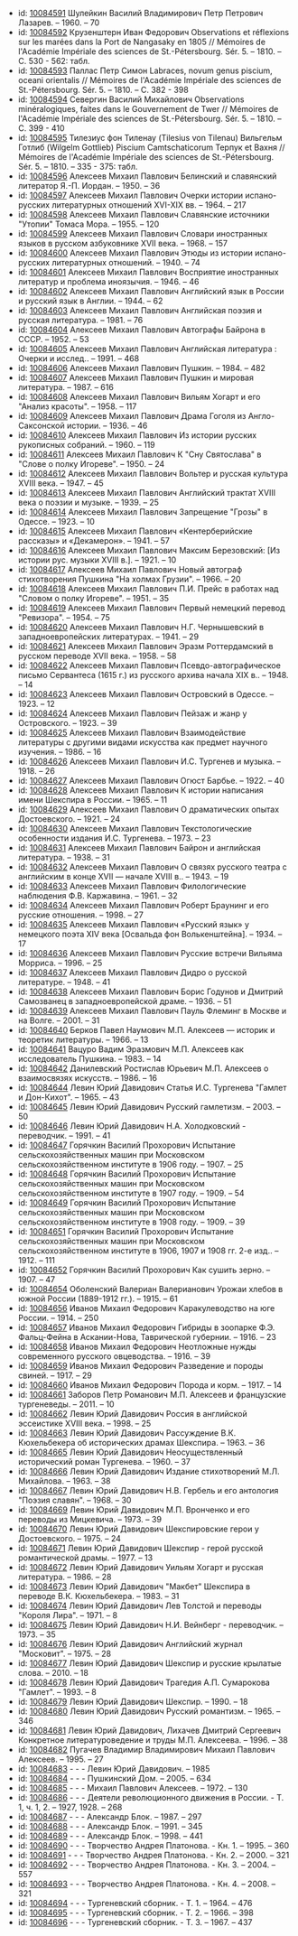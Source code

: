 <ul>
<li>id: <a href="http://books.e-heritage.ru/book/10084591">10084591</a>	Шулейкин Василий Владимирович Петр Петрович Лазарев. – 1960. – 70</li>
<li>id: <a href="http://books.e-heritage.ru/book/10084592">10084592</a>	Крузенштерн Иван Федорович Observations et réflexions sur les marées dans la Port de Nangasaky en 1805 // Mémoires de l'Académie Impériale des sciences de St.-Pétersbourg. Sér. 5. – 1810. – C. 530 - 562: табл.</li>
<li>id: <a href="http://books.e-heritage.ru/book/10084593">10084593</a>	Паллас Петр Симон Labraces, novum genus piscium, oceani orientalis // Mémoires de l'Académie Impériale des sciences de St.-Pétersbourg. Sér. 5. – 1810. – C. 382 - 398</li>
<li>id: <a href="http://books.e-heritage.ru/book/10084594">10084594</a>	Севергин Василий Михайлович Observations minéralogiques, faites dans le Gouvernement de Twer // Mémoires de l'Académie Impériale des sciences de St.-Pétersbourg. Sér. 5. – 1810. – C. 399 - 410</li>
<li>id: <a href="http://books.e-heritage.ru/book/10084595">10084595</a>	Тилезиус фон Тиленау (Tilesius von Tilenau) Вильгельм Готлиб (Wilgelm Gottlieb) Piscium Camtschaticorum Терпук et Вахня // Mémoires de l'Académie Impériale des sciences de St.-Pétersbourg. Sér. 5. – 1810. – 335 - 375: табл.</li>
<li>id: <a href="http://books.e-heritage.ru/book/10084596">10084596</a>	Алексеев Михаил Павлович Белинский и славянский литератор Я.-П. Иордан. – 1950. – 36</li>
<li>id: <a href="http://books.e-heritage.ru/book/10084597">10084597</a>	Алексеев Михаил Павлович Очерки истории испано-русских литературных отношений XVI-XIX вв. – 1964. – 217</li>
<li>id: <a href="http://books.e-heritage.ru/book/10084598">10084598</a>	Алексеев Михаил Павлович Славянские источники "Утопии" Томаса Мора. – 1955. – 120</li>
<li>id: <a href="http://books.e-heritage.ru/book/10084599">10084599</a>	Алексеев Михаил Павлович Словари иностранных языков в русском азбуковнике XVII века. – 1968. – 157</li>
<li>id: <a href="http://books.e-heritage.ru/book/10084600">10084600</a>	Алексеев Михаил Павлович Этюды из истории испано-русских литературных отношений. – 1940. – 74</li>
<li>id: <a href="http://books.e-heritage.ru/book/10084601">10084601</a>	Алексеев Михаил Павлович Восприятие иностранных литератур и проблема иноязычия. – 1946. – 46</li>
<li>id: <a href="http://books.e-heritage.ru/book/10084602">10084602</a>	Алексеев Михаил Павлович Английский язык в России и русский язык в Англии. – 1944. – 62</li>
<li>id: <a href="http://books.e-heritage.ru/book/10084603">10084603</a>	Алексеев Михаил Павлович Английская поэзия и русская литература. – 1981. – 76</li>
<li>id: <a href="http://books.e-heritage.ru/book/10084604">10084604</a>	Алексеев Михаил Павлович Автографы Байрона в СССР. – 1952. – 53</li>
<li>id: <a href="http://books.e-heritage.ru/book/10084605">10084605</a>	Алексеев Михаил Павлович Английская литература : Очерки и исслед.. – 1991. – 468</li>
<li>id: <a href="http://books.e-heritage.ru/book/10084606">10084606</a>	Алексеев Михаил Павлович Пушкин. – 1984. – 482</li>
<li>id: <a href="http://books.e-heritage.ru/book/10084607">10084607</a>	Алексеев Михаил Павлович Пушкин и мировая литература. – 1987. – 616</li>
<li>id: <a href="http://books.e-heritage.ru/book/10084608">10084608</a>	Алексеев Михаил Павлович Вильям Хогарт и его "Анализ красоты". – 1958. – 117</li>
<li>id: <a href="http://books.e-heritage.ru/book/10084609">10084609</a>	Алексеев Михаил Павлович Драма Гоголя из Англо-Саксонской истории. – 1936. – 46</li>
<li>id: <a href="http://books.e-heritage.ru/book/10084610">10084610</a>	Алексеев Михаил Павлович Из истории русских рукописных собраний. – 1960. – 119</li>
<li>id: <a href="http://books.e-heritage.ru/book/10084611">10084611</a>	Алексеев Михаил Павлович К "Сну Святослава" в "Слове о полку Игореве". – 1950. – 24</li>
<li>id: <a href="http://books.e-heritage.ru/book/10084612">10084612</a>	Алексеев Михаил Павлович Вольтер и русская культура XVIII века. – 1947. – 45</li>
<li>id: <a href="http://books.e-heritage.ru/book/10084613">10084613</a>	Алексеев Михаил Павлович Английский трактат XVIII века о поэзии и музыке. – 1939. – 25</li>
<li>id: <a href="http://books.e-heritage.ru/book/10084614">10084614</a>	Алексеев Михаил Павлович Запрещение "Грозы" в Одессе. – 1923. – 10</li>
<li>id: <a href="http://books.e-heritage.ru/book/10084615">10084615</a>	Алексеев Михаил Павлович «Кентерберийские рассказы» и «Декамерон». – 1941. – 57</li>
<li>id: <a href="http://books.e-heritage.ru/book/10084616">10084616</a>	Алексеев Михаил Павлович Максим Березовский: [Из истории рус. музыки XVIII в.]. – 1921. – 10</li>
<li>id: <a href="http://books.e-heritage.ru/book/10084617">10084617</a>	Алексеев Михаил Павлович Новый автограф стихотворения Пушкина "На холмах Грузии". – 1966. – 20</li>
<li>id: <a href="http://books.e-heritage.ru/book/10084618">10084618</a>	Алексеев Михаил Павлович П.И. Прейс в работах над "Словом о полку Игореве". – 1951. – 35</li>
<li>id: <a href="http://books.e-heritage.ru/book/10084619">10084619</a>	Алексеев Михаил Павлович Первый немецкий перевод "Ревизора". – 1954. – 75</li>
<li>id: <a href="http://books.e-heritage.ru/book/10084620">10084620</a>	Алексеев Михаил Павлович Н.Г. Чернышевский в западноевропейских литературах. – 1941. – 29</li>
<li>id: <a href="http://books.e-heritage.ru/book/10084621">10084621</a>	Алексеев Михаил Павлович Эразм Роттердамский в русском переводе XVII века. – 1958. – 58</li>
<li>id: <a href="http://books.e-heritage.ru/book/10084622">10084622</a>	Алексеев Михаил Павлович Псевдо-автографическое письмо Сервантеса (1615 г.) из русского архива начала XIX в.. – 1948. – 14</li>
<li>id: <a href="http://books.e-heritage.ru/book/10084623">10084623</a>	Алексеев Михаил Павлович Островский в Одессе. – 1923. – 12</li>
<li>id: <a href="http://books.e-heritage.ru/book/10084624">10084624</a>	Алексеев Михаил Павлович Пейзаж и жанр у Островского. – 1923. – 39</li>
<li>id: <a href="http://books.e-heritage.ru/book/10084625">10084625</a>	Алексеев Михаил Павлович Взаимодействие литературы с другими видами искусства как предмет научного изучения. – 1986. – 16</li>
<li>id: <a href="http://books.e-heritage.ru/book/10084626">10084626</a>	Алексеев Михаил Павлович И.С. Тургенев и музыка. – 1918. – 26</li>
<li>id: <a href="http://books.e-heritage.ru/book/10084627">10084627</a>	Алексеев Михаил Павлович Огюст Барбье. – 1922. – 40</li>
<li>id: <a href="http://books.e-heritage.ru/book/10084628">10084628</a>	Алексеев Михаил Павлович К истории написания имени Шекспира в России. – 1965. – 11</li>
<li>id: <a href="http://books.e-heritage.ru/book/10084629">10084629</a>	Алексеев Михаил Павлович О драматических опытах Достоевского. – 1921. – 24</li>
<li>id: <a href="http://books.e-heritage.ru/book/10084630">10084630</a>	Алексеев Михаил Павлович Текстологические особенности издания И.С. Тургенева. – 1973. – 23</li>
<li>id: <a href="http://books.e-heritage.ru/book/10084631">10084631</a>	Алексеев Михаил Павлович Байрон и английская литература. – 1938. – 31</li>
<li>id: <a href="http://books.e-heritage.ru/book/10084632">10084632</a>	Алексеев Михаил Павлович О связях русского театра с английским в конце XVII — начале XVIII в.. – 1943. – 19</li>
<li>id: <a href="http://books.e-heritage.ru/book/10084633">10084633</a>	Алексеев Михаил Павлович Филологические наблюдения Ф.В. Каржавина. – 1961. – 32</li>
<li>id: <a href="http://books.e-heritage.ru/book/10084634">10084634</a>	Алексеев Михаил Павлович Роберт Браунинг и его русские отношения. – 1998. – 27</li>
<li>id: <a href="http://books.e-heritage.ru/book/10084635">10084635</a>	Алексеев Михаил Павлович «Русский язык» у немецкого поэта XIV века [Освальда фон Волькенштейна]. – 1934. – 17</li>
<li>id: <a href="http://books.e-heritage.ru/book/10084636">10084636</a>	Алексеев Михаил Павлович Русские встречи Вильяма Морриса. – 1996. – 25</li>
<li>id: <a href="http://books.e-heritage.ru/book/10084637">10084637</a>	Алексеев Михаил Павлович Дидро о русской литературе. – 1948. – 41</li>
<li>id: <a href="http://books.e-heritage.ru/book/10084638">10084638</a>	Алексеев Михаил Павлович Борис Годунов и Дмитрий Самозванец в западноевропейской драме. – 1936. – 51</li>
<li>id: <a href="http://books.e-heritage.ru/book/10084639">10084639</a>	Алексеев Михаил Павлович Пауль Флеминг в Москве и на Волге. – 2001. – 31</li>
<li>id: <a href="http://books.e-heritage.ru/book/10084640">10084640</a>	Берков Павел Наумович М.П. Алексеев — историк и теоретик литературы. – 1966. – 13</li>
<li>id: <a href="http://books.e-heritage.ru/book/10084641">10084641</a>	Вацуро Вадим Эразмович М.П. Алексеев как исследователь Пушкина. – 1983. – 14</li>
<li>id: <a href="http://books.e-heritage.ru/book/10084642">10084642</a>	Данилевский Ростислав Юрьевич М.П. Алексеев о взаимосвязях искусств. – 1986. – 16</li>
<li>id: <a href="http://books.e-heritage.ru/book/10084644">10084644</a>	Левин Юрий Давидович Статья И.С. Тургенева "Гамлет и Дон-Кихот". – 1965. – 43</li>
<li>id: <a href="http://books.e-heritage.ru/book/10084645">10084645</a>	Левин Юрий Давидович Русский гамлетизм. – 2003. – 50</li>
<li>id: <a href="http://books.e-heritage.ru/book/10084646">10084646</a>	Левин Юрий Давидович Н.А. Холодковский - переводчик. – 1991. – 41</li>
<li>id: <a href="http://books.e-heritage.ru/book/10084647">10084647</a>	Горячкин Василий Прохорович Испытание сельскохозяйственных машин при Московском сельскохозяйственном институте в 1906 году. – 1907. – 25</li>
<li>id: <a href="http://books.e-heritage.ru/book/10084648">10084648</a>	Горячкин Василий Прохорович Испытание сельскохозяйственных машин при Московском сельскохозяйственном институте в 1907 году. – 1909. – 54</li>
<li>id: <a href="http://books.e-heritage.ru/book/10084649">10084649</a>	Горячкин Василий Прохорович Испытание сельскохозяйственных машин при Московском сельскохозяйственном институте в 1908 году. – 1909. – 39</li>
<li>id: <a href="http://books.e-heritage.ru/book/10084651">10084651</a>	Горячкин Василий Прохорович Испытание сельскохозяйственных машин при Московском сельскохозяйственном институте в 1906, 1907 и 1908 гг. 2-е изд.. – 1912. – 111</li>
<li>id: <a href="http://books.e-heritage.ru/book/10084652">10084652</a>	Горячкин Василий Прохорович Как сушить зерно. – 1907. – 47</li>
<li>id: <a href="http://books.e-heritage.ru/book/10084654">10084654</a>	Оболенский Валериан Валерианович Урожаи хлебов в южной России (1889-1912 гг.). – 1915. – 61</li>
<li>id: <a href="http://books.e-heritage.ru/book/10084656">10084656</a>	Иванов Михаил Федорович Каракулеводство на юге России. – 1914. – 250</li>
<li>id: <a href="http://books.e-heritage.ru/book/10084657">10084657</a>	Иванов Михаил Федорович Гибриды в зоопарке Ф.Э. Фальц-Фейна в Аскании-Нова, Таврической губернии. – 1916. – 23</li>
<li>id: <a href="http://books.e-heritage.ru/book/10084658">10084658</a>	Иванов Михаил Федорович Неотложные нужды современного русского овцеводства. – 1916. – 39</li>
<li>id: <a href="http://books.e-heritage.ru/book/10084659">10084659</a>	Иванов Михаил Федорович Разведение и породы свиней. – 1917. – 29</li>
<li>id: <a href="http://books.e-heritage.ru/book/10084660">10084660</a>	Иванов Михаил Федорович Порода и корм. – 1917. – 14</li>
<li>id: <a href="http://books.e-heritage.ru/book/10084661">10084661</a>	Заборов Петр Романович М.П. Алексеев и французские тургеневеды. – 2011. – 10</li>
<li>id: <a href="http://books.e-heritage.ru/book/10084662">10084662</a>	Левин Юрий Давидович Россия в английской эссеистике XVIII века. – 1998. – 25</li>
<li>id: <a href="http://books.e-heritage.ru/book/10084663">10084663</a>	Левин Юрий Давидович Рассуждение В.К. Кюхельбекера об исторических драмах Шекспира. – 1963. – 36</li>
<li>id: <a href="http://books.e-heritage.ru/book/10084665">10084665</a>	Левин Юрий Давидович Неосуществленный исторический роман Тургенева. – 1960. – 37</li>
<li>id: <a href="http://books.e-heritage.ru/book/10084666">10084666</a>	Левин Юрий Давидович Издание стихотворений М.Л. Михайлова. – 1963. – 38</li>
<li>id: <a href="http://books.e-heritage.ru/book/10084667">10084667</a>	Левин Юрий Давидович Н.В. Гербель и его антология "Поэзия славян". – 1968. – 30</li>
<li>id: <a href="http://books.e-heritage.ru/book/10084669">10084669</a>	Левин Юрий Давидович М.П. Вронченко и его переводы из Мицкевича. – 1973. – 39</li>
<li>id: <a href="http://books.e-heritage.ru/book/10084670">10084670</a>	Левин Юрий Давидович Шекспировские герои у Достоевского. – 1975. – 24</li>
<li>id: <a href="http://books.e-heritage.ru/book/10084671">10084671</a>	Левин Юрий Давидович Шекспир - герой русской романтической драмы. – 1977. – 13</li>
<li>id: <a href="http://books.e-heritage.ru/book/10084672">10084672</a>	Левин Юрий Давидович Уильям Хогарт и русская литература. – 1986. – 28</li>
<li>id: <a href="http://books.e-heritage.ru/book/10084673">10084673</a>	Левин Юрий Давидович "Макбет" Шекспира в переводе В.К. Кюхельбекера. – 1983. – 31</li>
<li>id: <a href="http://books.e-heritage.ru/book/10084674">10084674</a>	Левин Юрий Давидович Лев Толстой и переводы "Короля Лира". – 1971. – 8</li>
<li>id: <a href="http://books.e-heritage.ru/book/10084675">10084675</a>	Левин Юрий Давидович Н.И. Вейнберг - переводчик. – 1973. – 35</li>
<li>id: <a href="http://books.e-heritage.ru/book/10084676">10084676</a>	Левин Юрий Давидович Английский журнал "Московит". – 1975. – 28</li>
<li>id: <a href="http://books.e-heritage.ru/book/10084677">10084677</a>	Левин Юрий Давидович Шекспир и русские крылатые слова. – 2010. – 18</li>
<li>id: <a href="http://books.e-heritage.ru/book/10084678">10084678</a>	Левин Юрий Давидович Трагедия А.П. Сумарокова "Гамлет". – 1993. – 8</li>
<li>id: <a href="http://books.e-heritage.ru/book/10084679">10084679</a>	Левин Юрий Давидович Шекспир. – 1990. – 18</li>
<li>id: <a href="http://books.e-heritage.ru/book/10084680">10084680</a>	Левин Юрий Давидович Русский романтизм. – 1965. – 346</li>
<li>id: <a href="http://books.e-heritage.ru/book/10084681">10084681</a>	Левин Юрий Давидович, Лихачев Дмитрий Сергеевич Конкретное литературоведение и труды М.П. Алексеева. – 1996. – 38</li>
<li>id: <a href="http://books.e-heritage.ru/book/10084682">10084682</a>	Пугачев Владимир Владимирович Михаил Павлович Алексеев. – 1995. – 27</li>
<li>id: <a href="http://books.e-heritage.ru/book/10084683">10084683</a>	- - - Левин Юрий Давидович. – 1985</li>
<li>id: <a href="http://books.e-heritage.ru/book/10084684">10084684</a>	- - - Пушкинский Дом. – 2005. – 634</li>
<li>id: <a href="http://books.e-heritage.ru/book/10084685">10084685</a>	- - - Михаил Павлович Алексеев. – 1972. – 130</li>
<li>id: <a href="http://books.e-heritage.ru/book/10084686">10084686</a>	- - - Деятели революционного движения в России. - Т. 1, ч. 1, 2. – 1927, 1928. – 268</li>
<li>id: <a href="http://books.e-heritage.ru/book/10084687">10084687</a>	- - - Александр Блок. – 1987. – 297</li>
<li>id: <a href="http://books.e-heritage.ru/book/10084688">10084688</a>	- - - Александр Блок. – 1991. – 345</li>
<li>id: <a href="http://books.e-heritage.ru/book/10084689">10084689</a>	- - - Александр Блок. – 1998. – 441</li>
<li>id: <a href="http://books.e-heritage.ru/book/10084690">10084690</a>	- - - Творчество Андрея Платонова. - Кн. 1. – 1995. – 360</li>
<li>id: <a href="http://books.e-heritage.ru/book/10084691">10084691</a>	- - - Творчество Андрея Платонова. - Кн. 2. – 2000. – 321</li>
<li>id: <a href="http://books.e-heritage.ru/book/10084692">10084692</a>	- - - Творчество Андрея Платонова. - Кн. 3. – 2004. – 557</li>
<li>id: <a href="http://books.e-heritage.ru/book/10084693">10084693</a>	- - - Творчество Андрея Платонова. - Кн. 4. – 2008. – 321</li>
<li>id: <a href="http://books.e-heritage.ru/book/10084694">10084694</a>	- - - Тургеневский сборник. - Т. 1. – 1964. – 476</li>
<li>id: <a href="http://books.e-heritage.ru/book/10084695">10084695</a>	- - - Тургеневский сборник. - Т. 2. – 1966. – 398</li>
<li>id: <a href="http://books.e-heritage.ru/book/10084696">10084696</a>	- - - Тургеневский сборник. - Т. 3. – 1967. – 437</li>
</ul>
